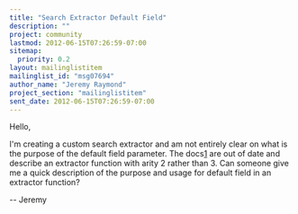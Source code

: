 ```yaml
---
title: "Search Extractor Default Field"
description: ""
project: community
lastmod: 2012-06-15T07:26:59-07:00
sitemap:
  priority: 0.2
layout: mailinglistitem
mailinglist_id: "msg07694"
author_name: "Jeremy Raymond"
project_section: "mailinglistitem"
sent_date: 2012-06-15T07:26:59-07:00
---
```



Hello,

I'm creating a custom search extractor and am not entirely clear on
what is the purpose of the default field parameter. The docs[1] are
out of date and describe an extractor function with arity 2 rather
than 3. Can someone give me a quick description of the purpose and
usage for default field in an extractor function?

[1]: 
http://wiki.basho.com/Riak-Search---Indexing-and-Querying-Riak-KV-Data.html#Other-Data-Encodings

--
Jeremy

